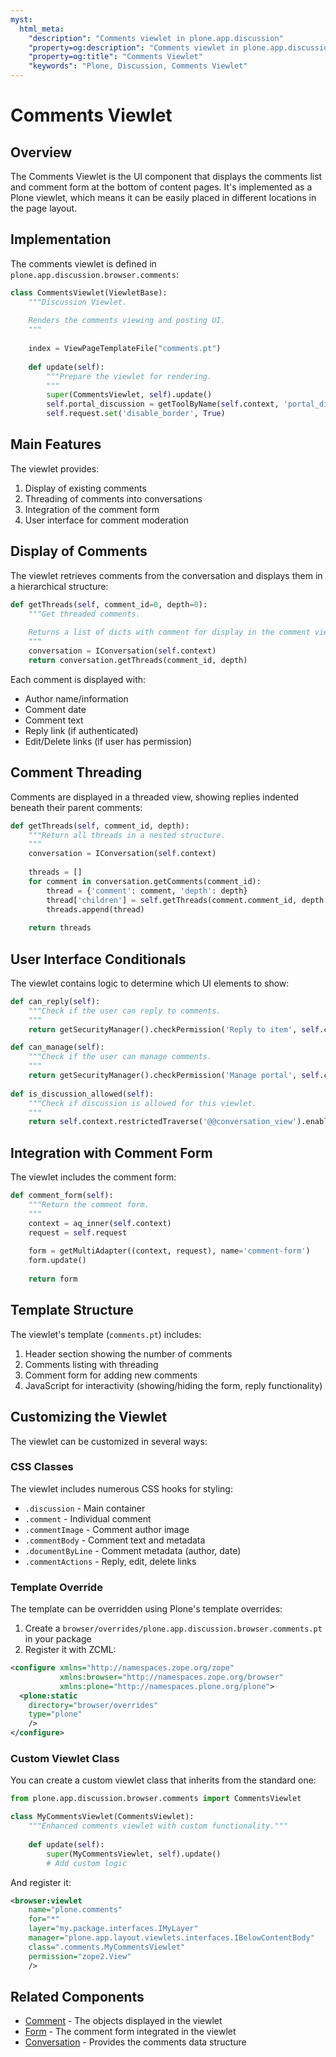 ```yaml
---
myst:
  html_meta:
    "description": "Comments viewlet in plone.app.discussion"
    "property=og:description": "Comments viewlet in plone.app.discussion"
    "property=og:title": "Comments Viewlet"
    "keywords": "Plone, Discussion, Comments Viewlet"
---
```


# Comments Viewlet

## Overview

The Comments Viewlet is the UI component that displays the comments list and comment form at the bottom of content pages. It's implemented as a Plone viewlet, which means it can be easily placed in different locations in the page layout.

## Implementation

The comments viewlet is defined in `plone.app.discussion.browser.comments`:

```python
class CommentsViewlet(ViewletBase):
    """Discussion Viewlet.
    
    Renders the comments viewing and posting UI.
    """
    
    index = ViewPageTemplateFile("comments.pt")
    
    def update(self):
        """Prepare the viewlet for rendering.
        """
        super(CommentsViewlet, self).update()
        self.portal_discussion = getToolByName(self.context, 'portal_discussion', None)
        self.request.set('disable_border', True)
```

## Main Features

The viewlet provides:

1. Display of existing comments
2. Threading of comments into conversations
3. Integration of the comment form
4. User interface for comment moderation

## Display of Comments

The viewlet retrieves comments from the conversation and displays them in a hierarchical structure:

```python
def getThreads(self, comment_id=0, depth=0):
    """Get threaded comments.
    
    Returns a list of dicts with comment for display in the comment viewlet.
    """
    conversation = IConversation(self.context)
    return conversation.getThreads(comment_id, depth)
```

Each comment is displayed with:
- Author name/information
- Comment date
- Comment text
- Reply link (if authenticated)
- Edit/Delete links (if user has permission)

## Comment Threading

Comments are displayed in a threaded view, showing replies indented beneath their parent comments:

```python
def getThreads(self, comment_id, depth):
    """Return all threads in a nested structure.
    """
    conversation = IConversation(self.context)
    
    threads = []
    for comment in conversation.getComments(comment_id):
        thread = {'comment': comment, 'depth': depth}
        thread['children'] = self.getThreads(comment.comment_id, depth + 1)
        threads.append(thread)
    
    return threads
```

## User Interface Conditionals

The viewlet contains logic to determine which UI elements to show:

```python
def can_reply(self):
    """Check if the user can reply to comments.
    """
    return getSecurityManager().checkPermission('Reply to item', self.context)

def can_manage(self):
    """Check if the user can manage comments.
    """
    return getSecurityManager().checkPermission('Manage portal', self.context)
    
def is_discussion_allowed(self):
    """Check if discussion is allowed for this viewlet.
    """
    return self.context.restrictedTraverse('@@conversation_view').enabled()
```

## Integration with Comment Form

The viewlet includes the comment form:

```python
def comment_form(self):
    """Return the comment form.
    """
    context = aq_inner(self.context)
    request = self.request
    
    form = getMultiAdapter((context, request), name='comment-form')
    form.update()
    
    return form
```

## Template Structure

The viewlet's template (`comments.pt`) includes:

1. Header section showing the number of comments
2. Comments listing with threading
3. Comment form for adding new comments
4. JavaScript for interactivity (showing/hiding the form, reply functionality)

## Customizing the Viewlet

The viewlet can be customized in several ways:

### CSS Classes

The viewlet includes numerous CSS hooks for styling:

- `.discussion` - Main container
- `.comment` - Individual comment
- `.commentImage` - Comment author image
- `.commentBody` - Comment text and metadata
- `.documentByLine` - Comment metadata (author, date)
- `.commentActions` - Reply, edit, delete links

### Template Override

The template can be overridden using Plone's template overrides:

1. Create a `browser/overrides/plone.app.discussion.browser.comments.pt` in your package
2. Register it with ZCML:

```xml
<configure xmlns="http://namespaces.zope.org/zope"
           xmlns:browser="http://namespaces.zope.org/browser"
           xmlns:plone="http://namespaces.plone.org/plone">
  <plone:static
    directory="browser/overrides"
    type="plone"
    />
</configure>
```

### Custom Viewlet Class

You can create a custom viewlet class that inherits from the standard one:

```python
from plone.app.discussion.browser.comments import CommentsViewlet

class MyCommentsViewlet(CommentsViewlet):
    """Enhanced comments viewlet with custom functionality."""
    
    def update(self):
        super(MyCommentsViewlet, self).update()
        # Add custom logic
```

And register it:

```xml
<browser:viewlet
    name="plone.comments"
    for="*"
    layer="my.package.interfaces.IMyLayer"
    manager="plone.app.layout.viewlets.interfaces.IBelowContentBody"
    class=".comments.MyCommentsViewlet"
    permission="zope2.View"
    />
```

## Related Components

- [Comment](./comment.md) - The objects displayed in the viewlet
- [Form](./form.md) - The comment form integrated in the viewlet
- [Conversation](./conversation.md) - Provides the comments data structure
